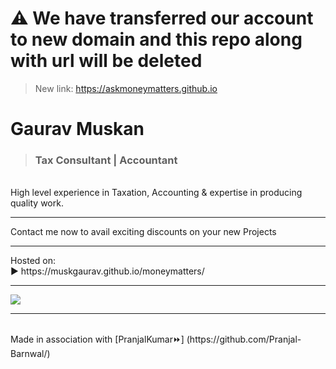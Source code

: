 # ⚠️ We have transferred our account to new domain and this repo along with url will be deleted
> New link: https://askmoneymatters.github.io

# Gaurav Muskan
> ### Tax Consultant | Accountant 
<br>
High level experience in Taxation, Accounting & expertise in producing quality work.
<hr>
Contact me now to avail exciting discounts on your new Projects
<br>
<hr>
Hosted on:
<br>
▶️ https://muskgaurav.github.io/moneymatters/
<hr>
<img src="./res/seo.jpg">
<hr>
<br>
Made in association with [PranjalKumar⏩] (https://github.com/Pranjal-Barnwal/)
